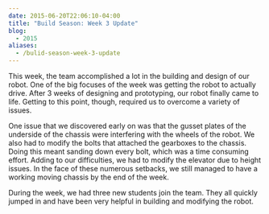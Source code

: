 ```yaml
---
date: 2015-06-20T22:06:10-04:00
title: "Build Season: Week 3 Update"
blog:
  - 2015
aliases:
  - /bulid-season-week-3-update
---
```


This week, the team accomplished a lot in the building and design of our robot.
One of the big focuses of the week was getting the robot to actually drive.
After 3 weeks of designing and prototyping, our robot finally came to life.
Getting to this point, though, required us to overcome a variety of issues.

One issue that we discovered early on was that the gusset plates of the
underside of the chassis were interfering with the wheels of the robot. We also
had to modify the bolts that attached the gearboxes to the chassis. Doing this
meant sanding down every bolt, which was a time consuming effort. Adding to our
difficulties, we had to modify the elevator due to height issues. In the face of
these numerous setbacks, we still managed to have a working moving chassis by
the end of the week.

During the week, we had three new students join the team. They all quickly
jumped in and have been very helpful in building and modifying the robot.
